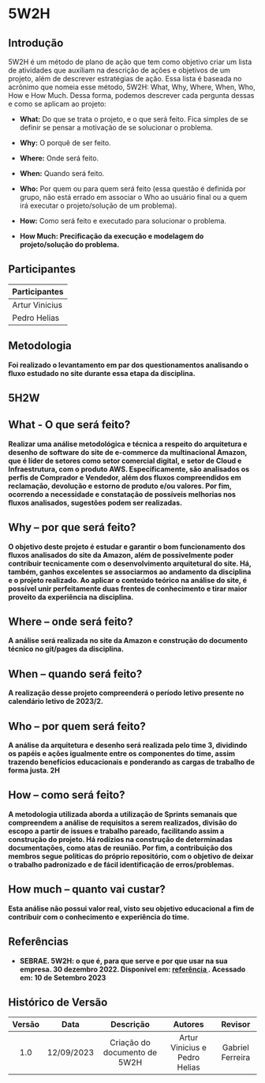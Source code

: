 # 5W2H  

## Introdução
5W2H é um método de plano de ação que tem como objetivo criar um lista de atividades que auxiliam na descrição de ações e objetivos de um projeto, além de descrever estratégias de ação. Essa lista é baseada no acrônimo que nomeia esse método, 5W2H: What, Why, Where, When, Who, How e How Much. Dessa forma, podemos descrever cada pergunta dessas e como se aplicam ao projeto:

- <b>What:</b> Do que se trata o projeto, e o que será feito. Fica simples de se definir se pensar a motivação de se solucionar o problema. 

- <b>Why:</b> O porquê de ser feito. 

- <b>Where:</b> Onde será feito.


- <b>When:</b> Quando será feito.


- <b>Who:</b> Por quem ou para quem será feito (essa questão é definida por grupo, não está errado em associar o Who ao usuário final ou a quem irá executar o projeto/solução de um problema).


- <b>How:</b> Como será feito e executado para solucionar o problema. 

- <b>How Much:<b> Precificação da execução e modelagem do projeto/solução do problema.


## Participantes
| Participantes | 
|--------------|
| Artur Vinicius |
| Pedro Helias |

## Metodologia

Foi realizado o levantamento em par dos questionamentos analisando o fluxo estudado no site durante essa etapa da disciplina. 

## 5H2W

## What - O que será feito?
Realizar uma análise metodológica e técnica a respeito do arquitetura e desenho de software do site de e-commerce da multinacional Amazon, que é líder de setores como setor comercial digital, e setor de Cloud e Infraestrutura, com o produto AWS. Especificamente, são analisados os perfis de Comprador e Vendedor, além dos fluxos compreendidos em reclamação, devolução e estorno de produto e/ou valores. Por fim, ocorrendo a necessidade e constatação de possíveis melhorias nos fluxos analisados, sugestões podem ser realizadas.

## Why – por que será feito? 
O objetivo deste projeto é estudar e garantir o bom funcionamento dos fluxos analisados do site da Amazon, além de possivelmente poder contribuir tecnicamente com o desenvolvimento arquitetural do site. Há, também, ganhos excelentes se associarmos ao andamento da disciplina e o projeto realizado. Ao aplicar o conteúdo teórico na análise do site, é possível unir perfeitamente duas frentes de conhecimento e tirar maior proveito da experiência na disciplina.  

## Where – onde será feito? 
A análise será realizada no site da Amazon e construção do documento técnico no git/pages da disciplina. 

## When – quando será feito? 
A realização desse projeto compreenderá o período letivo presente no calendário letivo de 2023/2. 

## Who – por quem será feito? 
A análise da arquitetura e desenho será realizada pelo time 3, dividindo os papéis e ações igualmente entre os componentes do time, assim trazendo benefícios educacionais e ponderando as cargas de trabalho de forma justa. 
2H

## How – como será feito? 
A metodologia utilizada aborda a utilização de Sprints semanais que compreendem a análise de requisitos a serem realizados, divisão do escopo a partir de issues e trabalho pareado, facilitando assim a construção do projeto. Há rodízios na construção de determinadas documentações, como atas de reunião. Por fim, a contribuição dos membros segue políticas do próprio repositório, com o objetivo de deixar o trabalho padronizado e de fácil identificação de erros/problemas.

## How much – quanto vai custar? 
Esta análise não possui valor real, visto seu objetivo educacional a fim de contribuir com o conhecimento e experiência do time.  


## Referências


- SEBRAE. 5W2H: o que é, para que serve e por que usar na sua empresa. 30 dezembro 2022. Disponível em: <a href="https://www.sebrae-sc.com.br/blog/5w2h-o-que-e-para-que-serve-e-por-que-usar-na-sua-empresa#:~:text=O%20que%20%C3%A9%20a%20ferramenta,os%20envolvidos%20em%20um%20projeto.&text=What%20%E2%80%93%20o%20que%20ser%C3%A1%20feito%3F"> referência </a>. Acessado em: 10 de Setembro 2023


## Histórico de Versão

| Versão |    Data    |         Descrição         |    Autores     |      Revisor       |
| :----: | :--------: | :-----------------------: | :----------: | :----------------: |
|  1.0   | 12/09/2023 | Criação do documento de 5W2H| Artur Vinicius e Pedro Helias  | Gabriel Ferreira |